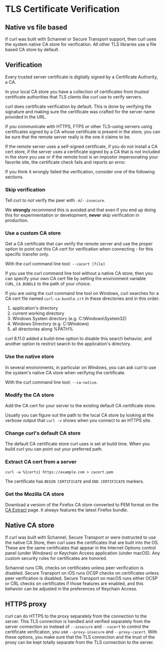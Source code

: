 <!--
Copyright (C) Daniel Stenberg, <daniel@haxx.se>, et al.

SPDX-License-Identifier: curl
-->

# TLS Certificate Verification

## Native vs file based

If curl was built with Schannel or Secure Transport support, then curl uses
the system native CA store for verification. All other TLS libraries use a
file based CA store by default.

## Verification

Every trusted server certificate is digitally signed by a Certificate
Authority, a CA.

In your local CA store you have a collection of certificates from *trusted*
certificate authorities that TLS clients like curl use to verify servers.

curl does certificate verification by default. This is done by verifying the
signature and making sure the certificate was crafted for the server name
provided in the URL.

If you communicate with HTTPS, FTPS or other TLS-using servers using
certificates signed by a CA whose certificate is present in the store, you can
be sure that the remote server really is the one it claims to be.

If the remote server uses a self-signed certificate, if you do not install a
CA cert store, if the server uses a certificate signed by a CA that is not
included in the store you use or if the remote host is an impostor
impersonating your favorite site, the certificate check fails and reports an
error.

If you think it wrongly failed the verification, consider one of the following
sections.

### Skip verification

Tell curl to *not* verify the peer with `-k`/`--insecure`.

We **strongly** recommend this is avoided and that even if you end up doing
this for experimentation or development, **never** skip verification in
production.

### Use a custom CA store

Get a CA certificate that can verify the remote server and use the proper
option to point out this CA cert for verification when connecting - for this
specific transfer only.

With the curl command line tool: `--cacert [file]`

If you use the curl command line tool without a native CA store, then you can
specify your own CA cert file by setting the environment variable
`CURL_CA_BUNDLE` to the path of your choice.

If you are using the curl command line tool on Windows, curl searches for a CA
cert file named `curl-ca-bundle.crt` in these directories and in this order:
  1. application's directory
  2. current working directory
  3. Windows System directory (e.g. C:\Windows\System32)
  4. Windows Directory (e.g. C:\Windows)
  5. all directories along %PATH%

curl 8.11.0 added a build-time option to disable this search behavior, and
another option to restrict search to the application's directory.

### Use the native store

In several environments, in particular on Windows, you can ask curl to use the
system's native CA store when verifying the certificate.

With the curl command line tool: `--ca-native`.

### Modify the CA store

Add the CA cert for your server to the existing default CA certificate store.

Usually you can figure out the path to the local CA store by looking at the
verbose output that `curl -v` shows when you connect to an HTTPS site.

### Change curl's default CA store

The default CA certificate store curl uses is set at build time. When you
build curl you can point out your preferred path.

### Extract CA cert from a server

    curl -w %{certs} https://example.com > cacert.pem

The certificate has `BEGIN CERTIFICATE` and `END CERTIFICATE` markers.

### Get the Mozilla CA store

Download a version of the Firefox CA store converted to PEM format on the [CA
Extract](https://curl.se/docs/caextract.html) page. It always features the
latest Firefox bundle.

## Native CA store

If curl was built with Schannel, Secure Transport or were instructed to use
the native CA Store, then curl uses the certificates that are built into the
OS. These are the same certificates that appear in the Internet Options
control panel (under Windows) or Keychain Access application (under macOS).
Any custom security rules for certificates are honored.

Schannel runs CRL checks on certificates unless peer verification is disabled.
Secure Transport on iOS runs OCSP checks on certificates unless peer
verification is disabled. Secure Transport on macOS runs either OCSP or CRL
checks on certificates if those features are enabled, and this behavior can be
adjusted in the preferences of Keychain Access.

## HTTPS proxy

curl can do HTTPS to the proxy separately from the connection to the server.
This TLS connection is handled and verified separately from the server
connection so instead of `--insecure` and `--cacert` to control the
certificate verification, you use `--proxy-insecure` and `--proxy-cacert`.
With these options, you make sure that the TLS connection and the trust of the
proxy can be kept totally separate from the TLS connection to the server.
